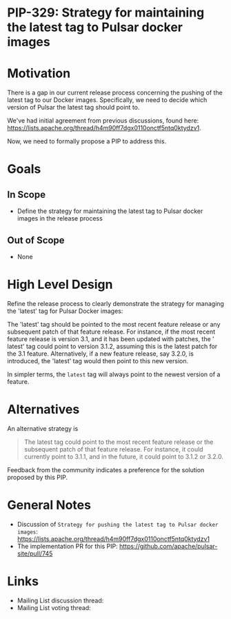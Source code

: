 <!--
RULES
* Never place a link to an external site like Google Doc. The proposal should be in this issue entirely.
* Use a spelling and grammar checker tools if available for you (there are plenty of free ones).

PROPOSAL HEALTH CHECK
I can read the design document and understand the problem statement and what you plan to change *without* resorting to a couple of hours of code reading just to start having a high level understanding of the change.

IMAGES
If you need diagrams, avoid attaching large files. You can use [MermaidJS]([url](https://mermaid.js.org/)) as a simple language to describe many types of diagrams.

THIS COMMENTS
Please remove them when done.
-->

# PIP-329: Strategy for maintaining the latest tag to Pulsar docker images

# Motivation

There is a gap in our current release process concerning the
pushing of the latest tag to our Docker images. Specifically, we need
to decide which version of Pulsar the latest tag should point to.

We've had initial agreement from previous discussions, found
here: https://lists.apache.org/thread/h4m90ff7dgx0110onctf5ntq0ktydzv1.

Now, we need to formally propose a PIP to address this.

# Goals

## In Scope

- Define the strategy for maintaining the latest tag to Pulsar docker images in the release process

## Out of Scope

- None

# High Level Design

Refine the release process to clearly demonstrate the strategy for managing the 'latest' tag for Pulsar Docker images:

The 'latest' tag should be pointed to the most recent feature release or any subsequent patch of that feature
release. For instance, if the most recent feature release is version 3.1, and it has been updated with patches, the '
latest' tag could point to version 3.1.2, assuming this is the latest patch for the 3.1 feature. Alternatively, if a new
feature release, say 3.2.0, is introduced, the 'latest' tag would then point to this new version.

In simpler terms, the `latest` tag will always point to the newest version of a feature.

# Alternatives

An alternative strategy is

> The latest tag could point to the most recent feature release or
> the subsequent patch of that feature release. For instance, it could
> currently point to 3.1.1, and in the future, it could point to 3.1.2
> or 3.2.0.

Feedback from the community indicates a preference for the solution proposed by this PIP.

# General Notes

- Discussion
  of `Strategy for pushing the latest tag to Pulsar docker images`: https://lists.apache.org/thread/h4m90ff7dgx0110onctf5ntq0ktydzv1
- The implementation PR for this PIP: https://github.com/apache/pulsar-site/pull/745

# Links

* Mailing List discussion thread:
* Mailing List voting thread:
